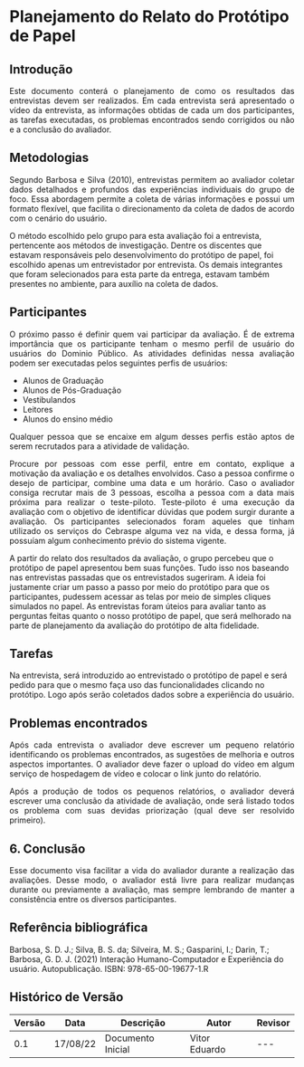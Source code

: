 # Planejamento do Relato do Protótipo de Papel

## Introdução

<p style="text-align: justify;">Este documento conterá o planejamento de como os resultados das entrevistas devem ser realizados. Em cada entrevista será apresentado o vídeo da entrevista, as informações obtidas de cada um dos participantes, as tarefas executadas, os problemas encontrados sendo corrigidos ou não e a conclusão do avaliador.
</p>

## Metodologias

<p style="text-align: justify;">Segundo Barbosa e Silva (2010), entrevistas permitem ao avaliador coletar dados detalhados e profundos das experiências individuais do grupo de foco. Essa abordagem permite a coleta de várias informações e possui um formato flexível, que facilita o direcionamento da coleta de dados de acordo com o cenário do usuário.
</p>

O método escolhido pelo grupo para esta avaliação foi a entrevista, pertencente aos métodos de investigação. Dentre os discentes que estavam responsáveis pelo desenvolvimento do protótipo de papel, foi escolhido apenas um entrevistador por entrevista. Os demais integrantes que foram selecionados para esta parte da entrega, estavam também presentes no ambiente, para auxílio na coleta de dados.

## Participantes
<p style="text-align: justify;">O próximo passo é definir quem vai participar da avaliação. É de extrema importância que os participante tenham o mesmo perfil de usuário do usuários do Dominio Público. As atividades definidas nessa avaliação podem ser executadas pelos seguintes perfis de usuários:
</p>

- Alunos de Graduação
- Alunos de Pós-Graduação
- Vestibulandos
- Leitores
- Alunos do ensino médio

<p style="text-align: justify;">Qualquer pessoa que se encaixe em algum desses perfis estão aptos de serem recrutados para a atividade de validação.</p>

<p style="text-align: justify;">Procure por pessoas com esse perfil, entre em contato, explique a motivação da avaliação e os detalhes envolvidos. Caso a pessoa confirme o desejo de participar, combine uma data e um horário. Caso o avaliador consiga recrutar mais de 3 pessoas, escolha a pessoa com a data mais próxima para realizar o teste-piloto. Teste-piloto é uma execução da avaliação com o objetivo de identificar dúvidas que podem surgir durante a avaliação. Os participantes selecionados foram aqueles que tinham utilizado os serviços do Cebraspe alguma vez na vida, e dessa forma, já possuíam algum conhecimento prévio do sistema vigente.
</p>

A partir do relato dos resultados da avaliação, o grupo percebeu que o protótipo de papel apresentou bem suas funções. Tudo isso nos baseando nas entrevistas passadas que os entrevistados sugeriram. A ideia foi justamente criar um passo a passo por meio do protótipo para que os participantes, pudessem acessar as telas por meio de simples cliques simulados no papel. As entrevistas foram úteios para avaliar tanto as perguntas feitas quanto o nosso protótipo de papel, que será melhorado na parte de planejamento da avaliação do protótipo de alta fidelidade.

## Tarefas

Na entrevista, será introduzido ao entrevistado o protótipo de papel e será pedido para que o mesmo faça uso das funcionalidades clicando no protótipo. Logo após serão coletados dados sobre a experiência do usuário.

## Problemas encontrados

<p style="text-align: justify;">Após cada entrevista o avaliador deve escrever um pequeno relatório identificando os problemas encontrados, as sugestões de melhoria e outros aspectos importantes. O avaliador deve fazer o upload do vídeo em algum serviço de hospedagem de vídeo e colocar o link junto do relatório.
</p>

<p style="text-align: justify;">Após a produção de todos os pequenos relatórios, o avaliador deverá escrever uma conclusão da atividade de avaliação, onde será listado todos os problema com suas devidas priorização (qual deve ser resolvido primeiro).
</p>

## 6. Conclusão

<p style="text-align: justify;">Esse documento visa facilitar a vida do avaliador durante a realização das avaliações. Desse modo, o avaliador está livre para realizar mudanças durante ou previamente a avaliação, mas sempre lembrando de manter a consistência entre os diversos participantes.
</p>

## Referência bibliográfica

Barbosa, S. D. J.; Silva, B. S. da; Silveira, M. S.; Gasparini, I.; Darin, T.; Barbosa, G. D. J. (2021) Interação Humano-Computador e Experiência do usuário. Autopublicação. ISBN: 978-65-00-19677-1.R

## Histórico de Versão

| Versão | Data | Descrição | Autor | Revisor |
|--------|------|-------|-----------| ------- |
| 0.1 | 17/08/22 | Documento Inicial | Vitor Eduardo | --- |


